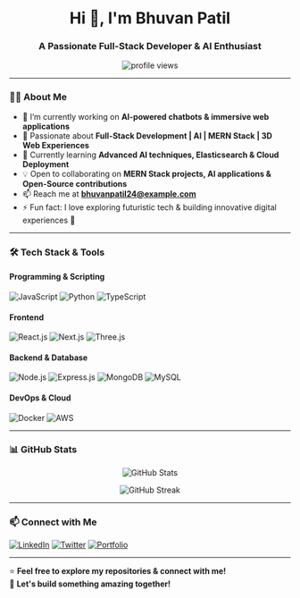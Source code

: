 <h1 align="center">Hi 👋, I'm Bhuvan Patil</h1>
<h3 align="center">A Passionate Full-Stack Developer & AI Enthusiast</h3>

<p align="center">
  <img src="https://komarev.com/ghpvc/?username=Bhuvan-Patil-24&label=Profile%20Views&color=0e75b6&style=flat" alt="profile views" />
</p>

---

### 👨‍💻 About Me
- 🔭 I’m currently working on **AI-powered chatbots & immersive web applications**
- 🎯 Passionate about **Full-Stack Development | AI | MERN Stack | 3D Web Experiences**
- 🌱 Currently learning **Advanced AI techniques, Elasticsearch & Cloud Deployment**
- 💡 Open to collaborating on **MERN Stack projects, AI applications & Open-Source contributions**
- 📫 Reach me at **bhuvanpatil24@example.com**  
- ⚡ Fun fact: I love exploring futuristic tech & building innovative digital experiences 🚀  

---

### 🛠️ Tech Stack & Tools
#### Programming & Scripting  
![JavaScript](https://img.shields.io/badge/JavaScript-F7DF1E?style=for-the-badge&logo=javascript&logoColor=black)
![Python](https://img.shields.io/badge/Python-3776AB?style=for-the-badge&logo=python&logoColor=white)
![TypeScript](https://img.shields.io/badge/TypeScript-007ACC?style=for-the-badge&logo=typescript&logoColor=white)

#### Frontend  
![React.js](https://img.shields.io/badge/React.js-61DAFB?style=for-the-badge&logo=react&logoColor=black)
![Next.js](https://img.shields.io/badge/Next.js-000000?style=for-the-badge&logo=next.js&logoColor=white)
![Three.js](https://img.shields.io/badge/Three.js-000000?style=for-the-badge&logo=three.js&logoColor=white)

#### Backend & Database  
![Node.js](https://img.shields.io/badge/Node.js-339933?style=for-the-badge&logo=node.js&logoColor=white)
![Express.js](https://img.shields.io/badge/Express.js-000000?style=for-the-badge&logo=express&logoColor=white)
![MongoDB](https://img.shields.io/badge/MongoDB-47A248?style=for-the-badge&logo=mongodb&logoColor=white)
![MySQL](https://img.shields.io/badge/MySQL-4479A1?style=for-the-badge&logo=mysql&logoColor=white)

#### DevOps & Cloud  
![Docker](https://img.shields.io/badge/Docker-2496ED?style=for-the-badge&logo=docker&logoColor=white)
![AWS](https://img.shields.io/badge/AWS-232F3E?style=for-the-badge&logo=amazonaws&logoColor=white)

---

### 📊 GitHub Stats  
<p align="center">
  <img src="https://github-readme-stats.vercel.app/api?username=Bhuvan-Patil-24&show_icons=true&theme=radical" alt="GitHub Stats" />
</p>

<p align="center">
  <img src="https://github-readme-streak-stats.herokuapp.com/?user=Bhuvan-Patil-24&theme=radical" alt="GitHub Streak" />
</p>

---

### 📫 Connect with Me  
[![LinkedIn](https://img.shields.io/badge/LinkedIn-0077B5?style=for-the-badge&logo=linkedin&logoColor=white)](https://www.linkedin.com/in/your-linkedin-profile)
[![Twitter](https://img.shields.io/badge/Twitter-1DA1F2?style=for-the-badge&logo=twitter&logoColor=white)](https://twitter.com/your-twitter-handle)
[![Portfolio](https://img.shields.io/badge/Portfolio-FF5722?style=for-the-badge&logo=Firefox&logoColor=white)](https://your-portfolio.com)

---

⭐ **Feel free to explore my repositories & connect with me!**  
🚀 **Let's build something amazing together!**
